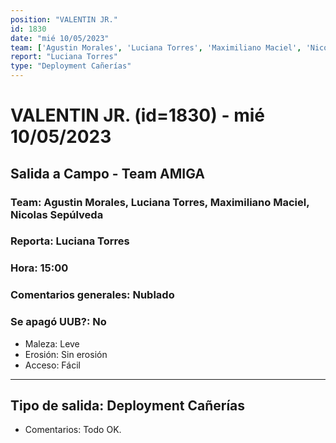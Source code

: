 ```yaml
---
position: "VALENTIN JR."
id: 1830
date: "mié 10/05/2023"
team: ['Agustin Morales', 'Luciana Torres', 'Maximiliano Maciel', 'Nicolas Sepúlveda']
report: "Luciana Torres"
type: "Deployment Cañerías"
---
```


# VALENTIN JR. (id=1830) - mié 10/05/2023
## Salida a Campo - Team AMIGA
### Team: Agustin Morales, Luciana Torres, Maximiliano Maciel, Nicolas Sepúlveda
### Reporta: Luciana Torres
### Hora: 15:00
### Comentarios generales: Nublado 
### Se apagó UUB?: No 
- Maleza: Leve
- Erosión: Sin erosión
- Acceso: Fácil
---------
## Tipo de salida: Deployment Cañerías
   - Comentarios: Todo OK. 
